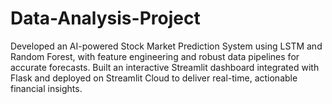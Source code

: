 # Data-Analysis-Project
Developed an AI-powered Stock Market Prediction System using LSTM and Random Forest, with feature engineering and robust data pipelines for accurate forecasts. Built an interactive Streamlit dashboard integrated with Flask and deployed on Streamlit Cloud to deliver real-time, actionable financial insights.
